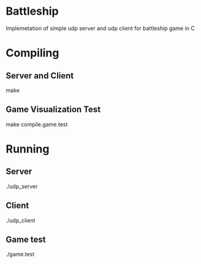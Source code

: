 # Battleship 
Implemetation of simple udp server and udp client for battleship game in C
# Compiling 
## Server and Client 
make
## Game Visualization Test
make compile.game.test
# Running 
## Server
./udp_server
## Client
./udp_client 
## Game test
./game.test

